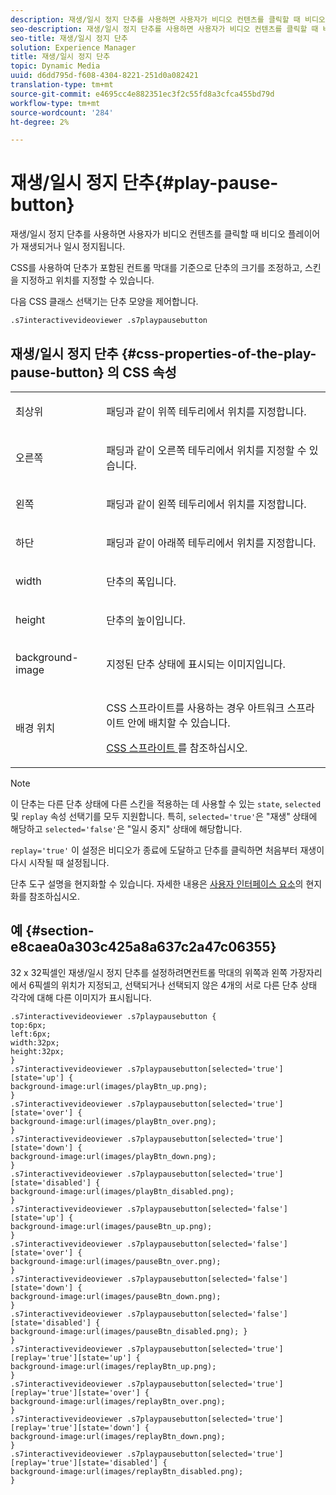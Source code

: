 ```yaml
---
description: 재생/일시 정지 단추를 사용하면 사용자가 비디오 컨텐츠를 클릭할 때 비디오 플레이어가 재생되거나 일시 정지됩니다.
seo-description: 재생/일시 정지 단추를 사용하면 사용자가 비디오 컨텐츠를 클릭할 때 비디오 플레이어가 재생되거나 일시 정지됩니다.
seo-title: 재생/일시 정지 단추
solution: Experience Manager
title: 재생/일시 정지 단추
topic: Dynamic Media
uuid: d6dd795d-f608-4304-8221-251d0a082421
translation-type: tm+mt
source-git-commit: e4695cc4e882351ec3f2c55fd8a3cfca455bd79d
workflow-type: tm+mt
source-wordcount: '284'
ht-degree: 2%

---
```



# 재생/일시 정지 단추{#play-pause-button}

재생/일시 정지 단추를 사용하면 사용자가 비디오 컨텐츠를 클릭할 때 비디오 플레이어가 재생되거나 일시 정지됩니다.

<!--<a id="section_061E550C1C1D4DB2BD663A898895B38C"></a>-->

CSS를 사용하여 단추가 포함된 컨트롤 막대를 기준으로 단추의 크기를 조정하고, 스킨을 지정하고 위치를 지정할 수 있습니다.

다음 CSS 클래스 선택기는 단추 모양을 제어합니다.

```
.s7interactivevideoviewer .s7playpausebutton
```

## 재생/일시 정지 단추 {#css-properties-of-the-play-pause-button} 의 CSS 속성

<table id="table_C48C56E696304C9BAFEE71BA9EA9A174"> 
 <tbody> 
  <tr> 
   <td colname="col1"> <p> <span class="codeph"> 최상위 </span> </p> </td> 
   <td colname="col2"> <p>패딩과 같이 위쪽 테두리에서 위치를 지정합니다. </p> </td> 
  </tr> 
  <tr> 
   <td colname="col1"> <p> <span class="codeph"> 오른쪽 </span> </p> </td> 
   <td colname="col2"> <p>패딩과 같이 오른쪽 테두리에서 위치를 지정할 수 있습니다. </p> </td> 
  </tr> 
  <tr> 
   <td colname="col1"> <p> <span class="codeph"> 왼쪽 </span> </p> </td> 
   <td colname="col2"> <p>패딩과 같이 왼쪽 테두리에서 위치를 지정합니다. </p> </td> 
  </tr> 
  <tr> 
   <td colname="col1"> <p> <span class="codeph"> 하단 </span> </p> </td> 
   <td colname="col2"> <p> 패딩과 같이 아래쪽 테두리에서 위치를 지정합니다. </p> </td> 
  </tr> 
  <tr> 
   <td colname="col1"> <p> <span class="codeph"> width </span> </p> </td> 
   <td colname="col2"> <p>단추의 폭입니다. </p> </td> 
  </tr> 
  <tr> 
   <td colname="col1"> <p> <span class="codeph"> height </span> </p> </td> 
   <td colname="col2"> <p>단추의 높이입니다. </p> </td> 
  </tr> 
  <tr> 
   <td colname="col1"> <p> <span class="codeph"> background-image  </span> </p> </td> 
   <td colname="col2"> <p>지정된 단추 상태에 표시되는 이미지입니다. </p> </td> 
  </tr> 
  <tr> 
   <td colname="col1"> <p> <span class="codeph"> 배경 위치  </span> </p> </td> 
   <td colname="col2"> <p> CSS 스프라이트를 사용하는 경우 아트워크 스프라이트 안에 배치할 수 있습니다. </p> <p><a href="../../../c-html5-aem-asset-viewers/c-html5-aem-int-video/c-html5-aem-int-video-customizingviewer/c-html5-aem-int-video-customizingviewer.md#section-9b6d8d601cb441d08214dada7bb4eddc" format="dita" scope="local"> CSS 스프라이트 </a>를 참조하십시오. </p> </td> 
  </tr> 
 </tbody> 
</table>

>[!NOTE]
>
>이 단추는 다른 단추 상태에 다른 스킨을 적용하는 데 사용할 수 있는 `state`, `selected` 및 `replay` 속성 선택기를 모두 지원합니다. 특히, `selected='true'`은 &quot;재생&quot; 상태에 해당하고 `selected='false'`은 &quot;일시 중지&quot; 상태에 해당합니다.
>
>`replay='true'` 이 설정은 비디오가 종료에 도달하고 단추를 클릭하면 처음부터 재생이 다시 시작될 때 설정됩니다.

단추 도구 설명을 현지화할 수 있습니다. 자세한 내용은 [사용자 인터페이스 요소](../../../c-html5-aem-asset-viewers/c-html5-aem-int-video/c-html5-aem-int-video-viewer-localization.md#concept-cbfc39344c494eb7b9f6a272cff0cc74)의 현지화를 참조하십시오.

## 예 {#section-e8caea0a303c425a8a637c2a47c06355}

32 x 32픽셀인 재생/일시 정지 단추를 설정하려면컨트롤 막대의 위쪽과 왼쪽 가장자리에서 6픽셀의 위치가 지정되고, 선택되거나 선택되지 않은 4개의 서로 다른 단추 상태 각각에 대해 다른 이미지가 표시됩니다.

```
.s7interactivevideoviewer .s7playpausebutton { 
top:6px; 
left:6px; 
width:32px; 
height:32px; 
} 
.s7interactivevideoviewer .s7playpausebutton[selected='true'][state='up'] { 
background-image:url(images/playBtn_up.png); 
} 
.s7interactivevideoviewer .s7playpausebutton[selected='true'][state='over'] {  
background-image:url(images/playBtn_over.png); 
} 
.s7interactivevideoviewer .s7playpausebutton[selected='true'][state='down'] {  
background-image:url(images/playBtn_down.png); 
} 
.s7interactivevideoviewer .s7playpausebutton[selected='true'][state='disabled'] { 
background-image:url(images/playBtn_disabled.png); 
} 
.s7interactivevideoviewer .s7playpausebutton[selected='false'][state='up'] {  
background-image:url(images/pauseBtn_up.png); 
} 
.s7interactivevideoviewer .s7playpausebutton[selected='false'][state='over'] {  
background-image:url(images/pauseBtn_over.png); 
} 
.s7interactivevideoviewer .s7playpausebutton[selected='false'][state='down'] {  
background-image:url(images/pauseBtn_down.png); 
} 
.s7interactivevideoviewer .s7playpausebutton[selected='false'][state='disabled'] {  
background-image:url(images/pauseBtn_disabled.png); } 
} 
.s7interactivevideoviewer .s7playpausebutton[selected='true'][replay='true'][state='up'] { 
background-image:url(images/replayBtn_up.png); 
} 
.s7interactivevideoviewer .s7playpausebutton[selected='true'][replay='true'][state='over'] {  
background-image:url(images/replayBtn_over.png); 
} 
.s7interactivevideoviewer .s7playpausebutton[selected='true'][replay='true'][state='down'] {  
background-image:url(images/replayBtn_down.png); 
} 
.s7interactivevideoviewer .s7playpausebutton[selected='true'][replay='true'][state='disabled'] { 
background-image:url(images/replayBtn_disabled.png); 
}
```

